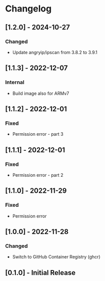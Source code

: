 # Changelog

<!-- towncrier release notes start -->

## [1.2.0] - 2024-10-27

### Changed

- Update angryip/ipscan from 3.8.2 to 3.9.1


## [1.1.3] - 2022-12-07
### Internal
- Build image also for ARMv7

## [1.1.2] - 2022-12-01
### Fixed
- Permission error - part 3

## [1.1.1] - 2022-12-01
### Fixed
- Permission error - part 2

## [1.1.0] - 2022-11-29
### Fixed
- Permission error

## [1.0.0] - 2022-11-28
### Changed
- Switch to GitHub Container Registry (ghcr)

## [0.1.0] - Initial Release